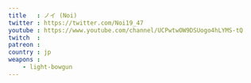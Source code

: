 ```yaml
---
title   : ノイ (Noi)
twitter : https://twitter.com/Noi19_47
youtube : https://www.youtube.com/channel/UCPwtwOW9DSUogo4hLYMS-tQ
twitch  :
patreon :
country : jp
weapons :
    - light-bowgun
---
```

